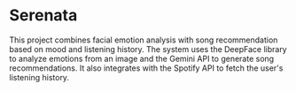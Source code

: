 # Serenata
This project combines facial emotion analysis with song recommendation based on mood and listening history. The system uses the DeepFace library to analyze emotions from an image and the Gemini API to generate song recommendations. It also integrates with the Spotify API to fetch the user's listening history.
